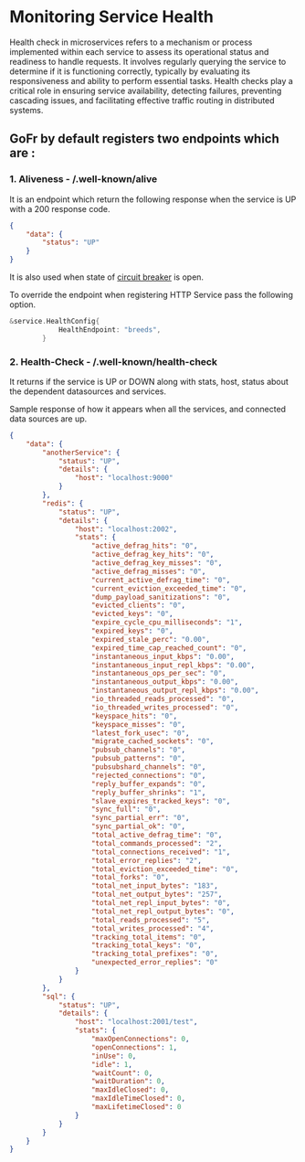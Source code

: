 # Monitoring Service Health
Health check in microservices refers to a mechanism or process implemented within each service to assess its operational status and readiness to handle requests. It involves regularly querying the service to determine if it is functioning correctly, typically by evaluating its responsiveness and ability to perform essential tasks. Health checks play a critical role in ensuring service availability, detecting failures, preventing cascading issues, and facilitating effective traffic routing in distributed systems.

## GoFr by default registers two endpoints which are :

### 1. Aliveness - /.well-known/alive

It is an endpoint which return the following response when the service is UP with a 200 response code.
```json
{
    "data": {
        "status": "UP"
    }
}
```

It is also used when state of [circuit breaker](/docs/advanced-guide/circuit-breaker) is open.

To override the endpoint when registering HTTP Service pass the following option.

```go
&service.HealthConfig{
			HealthEndpoint: "breeds",
		}
```

### 2. Health-Check - /.well-known/health-check

It returns if the service is UP or DOWN along with stats, host, status about the dependent datasources and services.

Sample response of how it appears when all the services, and connected data sources are up.

```json
{
    "data": {
        "anotherService": {
            "status": "UP",
            "details": {
                "host": "localhost:9000"
            }
        },
        "redis": {
            "status": "UP",
            "details": {
                "host": "localhost:2002",
                "stats": {
                    "active_defrag_hits": "0",
                    "active_defrag_key_hits": "0",
                    "active_defrag_key_misses": "0",
                    "active_defrag_misses": "0",
                    "current_active_defrag_time": "0",
                    "current_eviction_exceeded_time": "0",
                    "dump_payload_sanitizations": "0",
                    "evicted_clients": "0",
                    "evicted_keys": "0",
                    "expire_cycle_cpu_milliseconds": "1",
                    "expired_keys": "0",
                    "expired_stale_perc": "0.00",
                    "expired_time_cap_reached_count": "0",
                    "instantaneous_input_kbps": "0.00",
                    "instantaneous_input_repl_kbps": "0.00",
                    "instantaneous_ops_per_sec": "0",
                    "instantaneous_output_kbps": "0.00",
                    "instantaneous_output_repl_kbps": "0.00",
                    "io_threaded_reads_processed": "0",
                    "io_threaded_writes_processed": "0",
                    "keyspace_hits": "0",
                    "keyspace_misses": "0",
                    "latest_fork_usec": "0",
                    "migrate_cached_sockets": "0",
                    "pubsub_channels": "0",
                    "pubsub_patterns": "0",
                    "pubsubshard_channels": "0",
                    "rejected_connections": "0",
                    "reply_buffer_expands": "0",
                    "reply_buffer_shrinks": "1",
                    "slave_expires_tracked_keys": "0",
                    "sync_full": "0",
                    "sync_partial_err": "0",
                    "sync_partial_ok": "0",
                    "total_active_defrag_time": "0",
                    "total_commands_processed": "2",
                    "total_connections_received": "1",
                    "total_error_replies": "2",
                    "total_eviction_exceeded_time": "0",
                    "total_forks": "0",
                    "total_net_input_bytes": "183",
                    "total_net_output_bytes": "257",
                    "total_net_repl_input_bytes": "0",
                    "total_net_repl_output_bytes": "0",
                    "total_reads_processed": "5",
                    "total_writes_processed": "4",
                    "tracking_total_items": "0",
                    "tracking_total_keys": "0",
                    "tracking_total_prefixes": "0",
                    "unexpected_error_replies": "0"
                }
            }
        },
        "sql": {
            "status": "UP",
            "details": {
                "host": "localhost:2001/test",
                "stats": {
                    "maxOpenConnections": 0,
                    "openConnections": 1,
                    "inUse": 0,
                    "idle": 1,
                    "waitCount": 0,
                    "waitDuration": 0,
                    "maxIdleClosed": 0,
                    "maxIdleTimeClosed": 0,
                    "maxLifetimeClosed": 0
                }
            }
        }
    }
}
```
